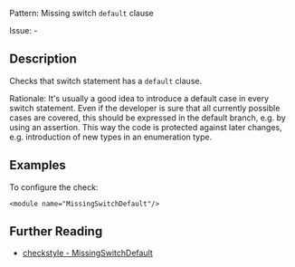 Pattern: Missing switch `default` clause

Issue: -

## Description

Checks that switch statement has a `default` clause. 

Rationale: It's usually a good idea to introduce a default case in every switch statement. Even if the developer is sure that all currently possible cases are covered, this should be expressed in the default branch, e.g. by using an assertion. This way the code is protected against later changes, e.g. introduction of new types in an enumeration type. 

## Examples

To configure the check: 
    
    
    <module name="MissingSwitchDefault"/>

## Further Reading

* [checkstyle - MissingSwitchDefault](http://checkstyle.sourceforge.net/config_coding.html#MissingSwitchDefault)